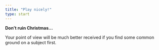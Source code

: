 ```yaml
---
title: "Play nicely!"
type: start
---
```


**Don’t ruin Christmas…**

Your point of view will be much better received if you find some common ground on a subject first.
